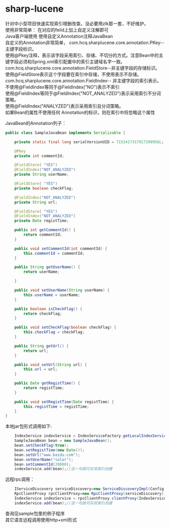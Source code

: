 # sharp-lucene

针对中小型项目快速实现索引增删改查。没必要用zlk那一套，不好维护。  
使用非常简单：
在对应的feild上加上自定义注解即可  
Java客户端使用
使用自定义Annotation注释JavaBean  
自定义的Annotation非常简单，
com.hcq.sharplucene.core.annotation.PKey-- 主键字段标识。  
使用@Pkey注释，表示该字段采用索引、存储、不切分的方式。注意Bean中的主键字段必须和Spring.xml索引配置中的索引主键域名字一致。  
com.hcq.sharplucene.core.annotation.FieldStore--非主键字段的存储标识。  
使用@FieldStore表示这个字段要在索引中存储，不使用表示不存储。  
com.hcq.sharplucene.core.annotation.FieldIndex-- 非主键字段的索引表示。  
不使用@FieldIndex等同于@FieldIndex("NO")表示不索引  
使用@FieldIndex等同于@FieldIndex("NOT_ANALYZED")表示采用索引不分词策略。  
使用@FieldIndex("ANALYZED")表示采用索引且分词策略。  
如果Bean的属性不使用任何 Annotation的标识，则在索引中将忽略这个属性  

JavaBean的Annotation列子：

```java
public class SampleJavaBean implements Serializable {	

	private static final long serialVersionUID = 7153417317917298956L;

	@PKey
	private int commentId;

	@FieldStore( "YES")
	@FieldIndex("NOT_ANALYZED")
	private String userName;

	@FieldStore( "YES")
	private boolean checkFlag;

	@FieldIndex("NOT_ANALYZED")
	private String url;

	@FieldStore( "YES")
	@FieldIndex("NOT_ANALYZED")
	private Date registTime;

	public int getCommentId() {
		return commentId;
	}

	public void setCommentId(int commentId) {
		this.commentId = commentId;
	}

	public String getUserName() {
		return userName;

	}

	public void setUserName(String userName) {
		this.userName = userName;
	}

	public boolean isCheckFlag() {
		return checkFlag;
	}

	public void setCheckFlag(boolean checkFlag) {
		this.checkFlag = checkFlag;
	}

	public String getUrl() {
		return url;
	}

	public void setUrl(String url) {
		this.url = url;
	}

	public Date getRegistTime() {
		return registTime;
	}

	public void setRegistTime(Date registTime) {
		this.registTime = registTime;
	}
}
```


本地jar包形式调用如下:

```java
	IndexService indexService = IndexServiceFactory.getLocalIndexService("COMMENT");`
	SampleJavaBean bean = new SampleJavaBean();
	bean.setCheckFlag(true);
	bean.setRegistTime(new Date());
	bean.setUrl("www.baidu.com");
	bean.setUserName("solor");
	bean.setCommentId(20000);
	indexService.add(bean);//这一句就可实现索引创建
```

远程rpc调用：

```java
	IServiceDiscovery serviceDiscovery=new ServiceDiscoveryImpl(Config.getInstance().getKey("zk.address"));
	RpcClientProxy rpcClientProxy=new RpcClientProxy(serviceDiscovery);
	IndexService indexService = rpcClientProxy.clientProxy(IndexService.class, null,"COMMENT")
	indexService.add(bean);//这一句就可实现索引创建
```

查询见sample包里的例子程序  
其它语言远程调用使用http+xml形式
